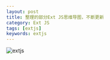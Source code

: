 ```yaml
---
layout: post
title: 整理的部分Ext JS思维导图，不断更新
category: Ext JS
tags: [extjs]
keywords: extjs
---
```


![extjs](http://blog.opsdev.help/assets/img/ExtJS001.png)
